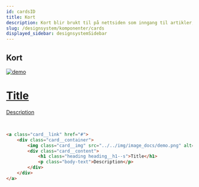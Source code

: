 ```yaml
---
id: cardsID
title: Kort
description: Kort blir brukt til på nettsiden som inngang til artikler, sider o.l
slug: /designsystem/komponenter/cards
displayed_sidebar: designsystemSidebar
---
```


## Kort

<a class="card__link" href="#">
    <div class="card__container">
        <img class="card__img" src="../../img/image_docs/demo.png" alt="demo"/>
        <div class="card__content">
            <h1 class="heading heading__h1--s">Title</h1>
            <p class="body-text">Description</p>
        </div>
    </div>
</a>


<br/>

```markdown
<a class="card__link" href="#">
    <div class="card__container">
        <img class="card__img" src="../../img/image_docs/demo.png" alt="demo"/>
        <div class="card__content">
            <h1 class="heading heading__h1--s">Title</h1>
            <p class="body-text">Description</p>
        </div>
    </div>
</a>
```

